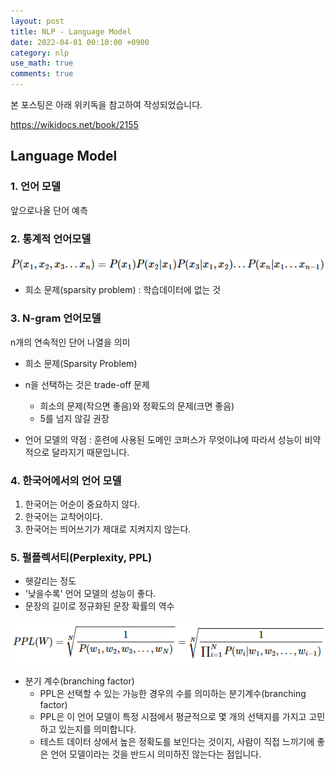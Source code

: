 ```yaml
---
layout: post
title: NLP - Language Model
date: 2022-04-01 00:10:00 +0900
category: nlp
use_math: true
comments: true
---
```


본 포스팅은 아래 위키독을 참고하여 작성되었습니다.

<https://wikidocs.net/book/2155>

## Language Model

### 1. 언어 모델

앞으로나올 단어 예측

### 2. 통계적 언어모델

![alt image](/public/img/220401/conditional_probability.png)

- 희소 문제(sparsity problem) : 학습데이터에 없는 것

### 3. N-gram 언어모델

n개의 연속적인 단어 나열을 의미

- 희소 문제(Sparsity Problem)
- n을 선택하는 것은 trade-off 문제
  - 희소의 문제(작으면 좋음)와 정확도의 문제(크면 좋음)
  - 5를 넘지 않길 권장

- 언어 모델의 약점 : 훈련에 사용된 도메인 코퍼스가 무엇이냐에 따라서 성능이 비약적으로 달라지기 때문입니다.

### 4. 한국어에서의 언어 모델

1. 한국어는 어순이 중요하지 않다.
2. 한국어는 교착어이다.
3. 한국어는 띄어쓰기가 제대로 지켜지지 않는다.

### 5. 펄플렉서티(Perplexity, PPL)

- 헷갈리는 정도
- '낮을수록' 언어 모델의 성능이 좋다.
- 문장의 길이로 정규화된 문장 확률의 역수

![alt image](/public/img/220401/ppl.png)

- 분기 계수(branching factor)
  - PPL은 선택할 수 있는 가능한 경우의 수를 의미하는 분기계수(branching factor)
  - PPL은 이 언어 모델이 특정 시점에서 평균적으로 몇 개의 선택지를 가지고 고민하고 있는지를 의미합니다.
  - 테스트 데이터 상에서 높은 정확도를 보인다는 것이지, 사람이 직접 느끼기에 좋은 언어 모델이라는 것을 반드시 의미하진 않는다는 점입니다.